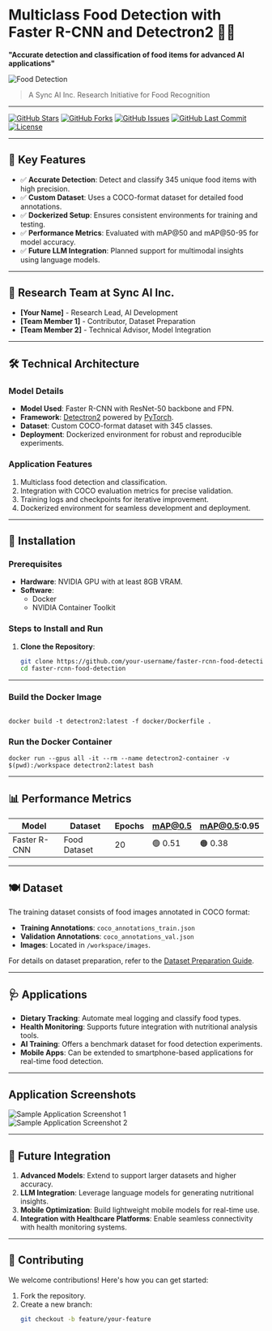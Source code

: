 # Multiclass Food Detection with Faster R-CNN and Detectron2 🍔🍱
**"Accurate detection and classification of food items for advanced AI applications"**

<div>
  <img src="/images_app/food-detection-banner.png" alt="Food Detection" />
</div>

> A Sync AI Inc. Research Initiative for Food Recognition

---

[![GitHub Stars](https://img.shields.io/github/stars/your-username/faster-rcnn-food-detection?style=social)](https://github.com/your-username/faster-rcnn-food-detection/stargazers)
[![GitHub Forks](https://img.shields.io/github/forks/your-username/faster-rcnn-food-detection?style=social)](https://github.com/your-username/faster-rcnn-food-detection/network/members)
[![GitHub Issues](https://img.shields.io/github/issues/your-username/faster-rcnn-food-detection)](https://github.com/your-username/faster-rcnn-food-detection/issues)
[![GitHub Last Commit](https://img.shields.io/github/last-commit/your-username/faster-rcnn-food-detection)](https://github.com/your-username/faster-rcnn-food-detection)
[![License](https://img.shields.io/badge/license-MIT-blue.svg)](LICENSE)

---

## 🔬 Key Features
- ✅ **Accurate Detection**: Detect and classify 345 unique food items with high precision.
- ✅ **Custom Dataset**: Uses a COCO-format dataset for detailed food annotations.
- ✅ **Dockerized Setup**: Ensures consistent environments for training and testing.
- ✅ **Performance Metrics**: Evaluated with mAP@50 and mAP@50-95 for model accuracy.
- ✅ **Future LLM Integration**: Planned support for multimodal insights using language models.

---

## 👥 Research Team at Sync AI Inc.
- **[Your Name]** - Research Lead, AI Development
- **[Team Member 1]** - Contributor, Dataset Preparation
- **[Team Member 2]** - Technical Advisor, Model Integration

---

## 🛠 Technical Architecture

### Model Details
- **Model Used**: Faster R-CNN with ResNet-50 backbone and FPN.
- **Framework**: [Detectron2](https://github.com/facebookresearch/detectron2) powered by [PyTorch](https://pytorch.org/).
- **Dataset**: Custom COCO-format dataset with 345 classes.
- **Deployment**: Dockerized environment for robust and reproducible experiments.

### Application Features
1. Multiclass food detection and classification.
2. Integration with COCO evaluation metrics for precise validation.
3. Training logs and checkpoints for iterative improvement.
4. Dockerized environment for seamless development and deployment.

---
## 🔧 Installation

### Prerequisites
- **Hardware**: NVIDIA GPU with at least 8GB VRAM.
- **Software**:
  - Docker
  - NVIDIA Container Toolkit

### Steps to Install and Run
1. **Clone the Repository**:
   ```bash
   git clone https://github.com/your-username/faster-rcnn-food-detection.git
   cd faster-rcnn-food-detection
---

### Build the Docker Image
  ```

docker build -t detectron2:latest -f docker/Dockerfile .

```

### Run the Docker Container
  ```
  docker run --gpus all -it --rm --name detectron2-container -v $(pwd):/workspace detectron2:latest bash
```

---

## 📊 Performance Metrics

| Model          | Dataset       | Epochs | **mAP@0.5** | **mAP@0.5:0.95** |
|-----------------|---------------|--------|-------------|------------------|
| Faster R-CNN   | Food Dataset  | 20     | 🟢 0.51    | 🟠 0.38         |

---

## 🍽 Dataset
The training dataset consists of food images annotated in COCO format:
- **Training Annotations**: `coco_annotations_train.json`
- **Validation Annotations**: `coco_annotations_val.json`
- **Images**: Located in `/workspace/images`.

For details on dataset preparation, refer to the [Dataset Preparation Guide](docs/dataset-preparation.md).

---

## 🩺 Applications
- **Dietary Tracking**: Automate meal logging and classify food types.
- **Health Monitoring**: Supports future integration with nutritional analysis tools.
- **AI Training**: Offers a benchmark dataset for food detection experiments.
- **Mobile Apps**: Can be extended to smartphone-based applications for real-time food detection.

---

## Application Screenshots
<div>
  <img src="/images_app/appscreen1.png" alt="Sample Application Screenshot 1" />
</div>
<div>
  <img src="/images_app/appscreen2.png" alt="Sample Application Screenshot 2" />
</div>

---

## 🔗 Future Integration
1. **Advanced Models**: Extend to support larger datasets and higher accuracy.
2. **LLM Integration**: Leverage language models for generating nutritional insights.
3. **Mobile Optimization**: Build lightweight mobile models for real-time use.
4. **Integration with Healthcare Platforms**: Enable seamless connectivity with health monitoring systems.

---

## 🤝 Contributing
We welcome contributions! Here's how you can get started:

1. Fork the repository.
2. Create a new branch:
   ```bash
   git checkout -b feature/your-feature
